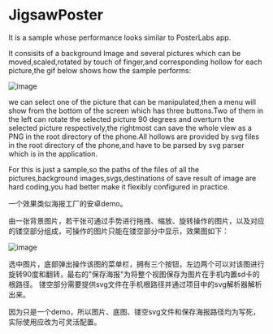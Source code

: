# JigsawPoster
It is a sample whose performance looks similar to PosterLabs app.

It consisits of a background Image and several pictures which can be moved,scaled,rotated by touch of finger,and corresponding hollow for each picture,the gif below shows how the sample performs:

![image](https://github.com/yanyinan/JigsawPoster/blob/master/%E5%BD%95%E5%B1%8F%E4%B8%93%E5%AE%B6170901115542~4.gif)


we can select one of the picture that can be manipulated,then a menu will show from the bottom of the screen which has three buttons.Two of them in the left can rotate the selected picture 90 degrees and overturn the selected picture respectively,the rightmost can save the whole view as a PNG in the root directory of the phone.All hollows are provided by svg files in the root directory of the phone,and have to be parsed by svg parser which is in the application.

For this is just a sample,so the paths of the files of all the pictures,background images,svgs,destinations of save result of image are hard coding,you had better make it flexibly configured in practice.














一个效果类似海报工厂的安卓demo。

由一张背景图片，若干张可通过手势进行拖拽、缩放、旋转操作的图片，以及对应的镂空部分组成，可操作的图片只能在镂空部分中显示，效果图如下：

![image](https://github.com/yanyinan/JigsawPoster/blob/master/%E5%BD%95%E5%B1%8F%E4%B8%93%E5%AE%B6170901115542~4.gif)

选中图片，底部弹出操作该图的菜单栏，拥有三个按钮，左边两个可以对该图进行旋转90度和翻转，最右的"保存海报"为将整个视图保存为图片在手机内置sd卡的根路径。
镂空部分需要提供svg文件在手机根路径并通过项目中的svg解析器解析出来。

因为只是一个demo，所以图片、底图、镂空svg文件和保存海报路径均为写死，实际使用应改为可灵活配置。
